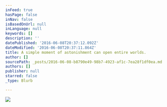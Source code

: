 ```yaml
---
inFeed: true
hasPage: false
inNav: false
isBasedOnUrl: null
inLanguage: null
keywords: []
description: ''
datePublished: '2016-06-08T20:37:12.092Z'
dateModified: '2016-06-08T20:37:11.864Z'
title: A simple moment of astonishment can open entire worlds.
author: []
sourcePath: _posts/2016-06-08-b8790e49-98b7-4923-af1c-7ea28f1df0ea.md
authors: []
publisher: null
starred: false
_type: Blurb

---
```

![](https://the-grid-user-content.s3-us-west-2.amazonaws.com/b6c187e0-af18-4f36-85fd-d41ab12225d8.jpg)
